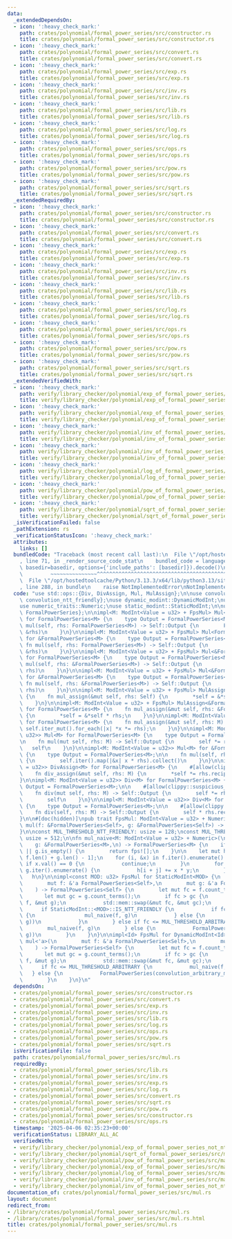 ```yaml
---
data:
  _extendedDependsOn:
  - icon: ':heavy_check_mark:'
    path: crates/polynomial/formal_power_series/src/constructor.rs
    title: crates/polynomial/formal_power_series/src/constructor.rs
  - icon: ':heavy_check_mark:'
    path: crates/polynomial/formal_power_series/src/convert.rs
    title: crates/polynomial/formal_power_series/src/convert.rs
  - icon: ':heavy_check_mark:'
    path: crates/polynomial/formal_power_series/src/exp.rs
    title: crates/polynomial/formal_power_series/src/exp.rs
  - icon: ':heavy_check_mark:'
    path: crates/polynomial/formal_power_series/src/inv.rs
    title: crates/polynomial/formal_power_series/src/inv.rs
  - icon: ':heavy_check_mark:'
    path: crates/polynomial/formal_power_series/src/lib.rs
    title: crates/polynomial/formal_power_series/src/lib.rs
  - icon: ':heavy_check_mark:'
    path: crates/polynomial/formal_power_series/src/log.rs
    title: crates/polynomial/formal_power_series/src/log.rs
  - icon: ':heavy_check_mark:'
    path: crates/polynomial/formal_power_series/src/ops.rs
    title: crates/polynomial/formal_power_series/src/ops.rs
  - icon: ':heavy_check_mark:'
    path: crates/polynomial/formal_power_series/src/pow.rs
    title: crates/polynomial/formal_power_series/src/pow.rs
  - icon: ':heavy_check_mark:'
    path: crates/polynomial/formal_power_series/src/sqrt.rs
    title: crates/polynomial/formal_power_series/src/sqrt.rs
  _extendedRequiredBy:
  - icon: ':heavy_check_mark:'
    path: crates/polynomial/formal_power_series/src/constructor.rs
    title: crates/polynomial/formal_power_series/src/constructor.rs
  - icon: ':heavy_check_mark:'
    path: crates/polynomial/formal_power_series/src/convert.rs
    title: crates/polynomial/formal_power_series/src/convert.rs
  - icon: ':heavy_check_mark:'
    path: crates/polynomial/formal_power_series/src/exp.rs
    title: crates/polynomial/formal_power_series/src/exp.rs
  - icon: ':heavy_check_mark:'
    path: crates/polynomial/formal_power_series/src/inv.rs
    title: crates/polynomial/formal_power_series/src/inv.rs
  - icon: ':heavy_check_mark:'
    path: crates/polynomial/formal_power_series/src/lib.rs
    title: crates/polynomial/formal_power_series/src/lib.rs
  - icon: ':heavy_check_mark:'
    path: crates/polynomial/formal_power_series/src/log.rs
    title: crates/polynomial/formal_power_series/src/log.rs
  - icon: ':heavy_check_mark:'
    path: crates/polynomial/formal_power_series/src/ops.rs
    title: crates/polynomial/formal_power_series/src/ops.rs
  - icon: ':heavy_check_mark:'
    path: crates/polynomial/formal_power_series/src/pow.rs
    title: crates/polynomial/formal_power_series/src/pow.rs
  - icon: ':heavy_check_mark:'
    path: crates/polynomial/formal_power_series/src/sqrt.rs
    title: crates/polynomial/formal_power_series/src/sqrt.rs
  _extendedVerifiedWith:
  - icon: ':heavy_check_mark:'
    path: verify/library_checker/polynomial/exp_of_formal_power_series/src/main.rs
    title: verify/library_checker/polynomial/exp_of_formal_power_series/src/main.rs
  - icon: ':heavy_check_mark:'
    path: verify/library_checker/polynomial/exp_of_formal_power_series_not_ntt_friendly/src/main.rs
    title: verify/library_checker/polynomial/exp_of_formal_power_series_not_ntt_friendly/src/main.rs
  - icon: ':heavy_check_mark:'
    path: verify/library_checker/polynomial/inv_of_formal_power_series/src/main.rs
    title: verify/library_checker/polynomial/inv_of_formal_power_series/src/main.rs
  - icon: ':heavy_check_mark:'
    path: verify/library_checker/polynomial/inv_of_formal_power_series_not_ntt_friendly/src/main.rs
    title: verify/library_checker/polynomial/inv_of_formal_power_series_not_ntt_friendly/src/main.rs
  - icon: ':heavy_check_mark:'
    path: verify/library_checker/polynomial/log_of_formal_power_series/src/main.rs
    title: verify/library_checker/polynomial/log_of_formal_power_series/src/main.rs
  - icon: ':heavy_check_mark:'
    path: verify/library_checker/polynomial/pow_of_formal_power_series/src/main.rs
    title: verify/library_checker/polynomial/pow_of_formal_power_series/src/main.rs
  - icon: ':heavy_check_mark:'
    path: verify/library_checker/polynomial/sqrt_of_formal_power_series/src/main.rs
    title: verify/library_checker/polynomial/sqrt_of_formal_power_series/src/main.rs
  _isVerificationFailed: false
  _pathExtension: rs
  _verificationStatusIcon: ':heavy_check_mark:'
  attributes:
    links: []
  bundledCode: "Traceback (most recent call last):\n  File \"/opt/hostedtoolcache/Python/3.13.3/x64/lib/python3.13/site-packages/onlinejudge_verify/documentation/build.py\"\
    , line 71, in _render_source_code_stat\n    bundled_code = language.bundle(stat.path,\
    \ basedir=basedir, options={'include_paths': [basedir]}).decode()\n          \
    \         ~~~~~~~~~~~~~~~^^^^^^^^^^^^^^^^^^^^^^^^^^^^^^^^^^^^^^^^^^^^^^^^^^^^^^^^^^^^^^^^^^\n\
    \  File \"/opt/hostedtoolcache/Python/3.13.3/x64/lib/python3.13/site-packages/onlinejudge_verify/languages/rust.py\"\
    , line 288, in bundle\n    raise NotImplementedError\nNotImplementedError\n"
  code: "use std::ops::{Div, DivAssign, Mul, MulAssign};\n\nuse convolution::{convolution_arbitrary_mod,\
    \ convolution_ntt_friendly};\nuse dynamic_modint::DynamicModInt;\nuse modint::ModInt;\n\
    use numeric_traits::Numeric;\nuse static_modint::StaticModInt;\n\nuse crate::{fps,\
    \ FormalPowerSeries};\n\nimpl<M: ModInt<Value = u32> + FpsMul> Mul<FormalPowerSeries<M>>\
    \ for FormalPowerSeries<M> {\n    type Output = FormalPowerSeries<M>;\n\n    fn\
    \ mul(self, rhs: FormalPowerSeries<M>) -> Self::Output {\n        FpsMul::mul(&self,\
    \ &rhs)\n    }\n}\n\nimpl<M: ModInt<Value = u32> + FpsMul> Mul<FormalPowerSeries<M>>\
    \ for &FormalPowerSeries<M> {\n    type Output = FormalPowerSeries<M>;\n\n   \
    \ fn mul(self, rhs: FormalPowerSeries<M>) -> Self::Output {\n        FpsMul::mul(self,\
    \ &rhs)\n    }\n}\n\nimpl<M: ModInt<Value = u32> + FpsMul> Mul<&FormalPowerSeries<M>>\
    \ for FormalPowerSeries<M> {\n    type Output = FormalPowerSeries<M>;\n\n    fn\
    \ mul(self, rhs: &FormalPowerSeries<M>) -> Self::Output {\n        FpsMul::mul(&self,\
    \ rhs)\n    }\n}\n\nimpl<M: ModInt<Value = u32> + FpsMul> Mul<&FormalPowerSeries<M>>\
    \ for &FormalPowerSeries<M> {\n    type Output = FormalPowerSeries<M>;\n\n   \
    \ fn mul(self, rhs: &FormalPowerSeries<M>) -> Self::Output {\n        FpsMul::mul(self,\
    \ rhs)\n    }\n}\n\nimpl<M: ModInt<Value = u32> + FpsMul> MulAssign for FormalPowerSeries<M>\
    \ {\n    fn mul_assign(&mut self, rhs: Self) {\n        *self = &*self * &rhs;\n\
    \    }\n}\n\nimpl<M: ModInt<Value = u32> + FpsMul> MulAssign<&FormalPowerSeries<M>>\
    \ for FormalPowerSeries<M> {\n    fn mul_assign(&mut self, rhs: &FormalPowerSeries<M>)\
    \ {\n        *self = &*self * rhs;\n    }\n}\n\nimpl<M: ModInt<Value = u32>> MulAssign<M>\
    \ for FormalPowerSeries<M> {\n    fn mul_assign(&mut self, rhs: M) {\n       \
    \ self.iter_mut().for_each(|x| *x *= rhs);\n    }\n}\n\nimpl<M: ModInt<Value =\
    \ u32>> Mul<M> for FormalPowerSeries<M> {\n    type Output = FormalPowerSeries<M>;\n\
    \n    fn mul(mut self, rhs: M) -> Self::Output {\n        self *= rhs;\n     \
    \   self\n    }\n}\n\nimpl<M: ModInt<Value = u32>> Mul<M> for &FormalPowerSeries<M>\
    \ {\n    type Output = FormalPowerSeries<M>;\n\n    fn mul(self, rhs: M) -> Self::Output\
    \ {\n        self.iter().map(|&x| x * rhs).collect()\n    }\n}\n\nimpl<M: ModInt<Value\
    \ = u32>> DivAssign<M> for FormalPowerSeries<M> {\n    #[allow(clippy::suspicious_op_assign_impl)]\n\
    \    fn div_assign(&mut self, rhs: M) {\n        *self *= rhs.recip();\n    }\n\
    }\n\nimpl<M: ModInt<Value = u32>> Div<M> for FormalPowerSeries<M> {\n    type\
    \ Output = FormalPowerSeries<M>;\n\n    #[allow(clippy::suspicious_arithmetic_impl)]\n\
    \    fn div(mut self, rhs: M) -> Self::Output {\n        self *= rhs.recip();\n\
    \        self\n    }\n}\n\nimpl<M: ModInt<Value = u32>> Div<M> for &FormalPowerSeries<M>\
    \ {\n    type Output = FormalPowerSeries<M>;\n\n    #[allow(clippy::suspicious_arithmetic_impl)]\n\
    \    fn div(self, rhs: M) -> Self::Output {\n        self * rhs.recip()\n    }\n\
    }\n\n#[doc(hidden)]\npub trait FpsMul: ModInt<Value = u32> + Numeric {\n    fn\
    \ mul(f: &FormalPowerSeries<Self>, g: &FormalPowerSeries<Self>) -> FormalPowerSeries<Self>;\n\
    }\n\nconst MUL_THRESHOLD_NTT_FRIENDLY: usize = 128;\nconst MUL_THRESHOLD_ARBITRARY:\
    \ usize = 512;\n\nfn mul_naive<M: ModInt<Value = u32> + Numeric>(\n    f: &FormalPowerSeries<M>,\n\
    \    g: &FormalPowerSeries<M>,\n) -> FormalPowerSeries<M> {\n    if f.is_empty()\
    \ || g.is_empty() {\n        return fps![];\n    }\n\n    let mut h = fps![0;\
    \ f.len() + g.len() - 1];\n    for (i, &x) in f.iter().enumerate() {\n       \
    \ if x.val() == 0 {\n            continue;\n        }\n        for (j, &y) in\
    \ g.iter().enumerate() {\n            h[i + j] += x * y;\n        }\n    }\n \
    \   h\n}\n\nimpl<const MOD: u32> FpsMul for StaticModInt<MOD> {\n    fn mul<'a>(\n\
    \        mut f: &'a FormalPowerSeries<Self>,\n        mut g: &'a FormalPowerSeries<Self>,\n\
    \    ) -> FormalPowerSeries<Self> {\n        let mut fc = f.count_terms();\n \
    \       let mut gc = g.count_terms();\n        if fc > gc {\n            std::mem::swap(&mut\
    \ f, &mut g);\n            std::mem::swap(&mut fc, &mut gc);\n        }\n\n  \
    \      if StaticModInt::<MOD>::IS_NTT_FRIENDLY {\n            if fc <= MUL_THRESHOLD_NTT_FRIENDLY\
    \ {\n                mul_naive(f, g)\n            } else {\n                FormalPowerSeries(convolution_ntt_friendly(f,\
    \ g))\n            }\n        } else if fc <= MUL_THRESHOLD_ARBITRARY {\n    \
    \        mul_naive(f, g)\n        } else {\n            FormalPowerSeries(convolution_arbitrary_mod(f,\
    \ g))\n        }\n    }\n}\n\nimpl<Id> FpsMul for DynamicModInt<Id> {\n    fn\
    \ mul<'a>(\n        mut f: &'a FormalPowerSeries<Self>,\n        mut g: &'a FormalPowerSeries<Self>,\n\
    \    ) -> FormalPowerSeries<Self> {\n        let mut fc = f.count_terms();\n \
    \       let mut gc = g.count_terms();\n        if fc > gc {\n            std::mem::swap(&mut\
    \ f, &mut g);\n            std::mem::swap(&mut fc, &mut gc);\n        }\n\n  \
    \      if fc <= MUL_THRESHOLD_ARBITRARY {\n            mul_naive(f, g)\n     \
    \   } else {\n            FormalPowerSeries(convolution_arbitrary_mod(f, g))\n\
    \        }\n    }\n}\n"
  dependsOn:
  - crates/polynomial/formal_power_series/src/constructor.rs
  - crates/polynomial/formal_power_series/src/convert.rs
  - crates/polynomial/formal_power_series/src/exp.rs
  - crates/polynomial/formal_power_series/src/inv.rs
  - crates/polynomial/formal_power_series/src/lib.rs
  - crates/polynomial/formal_power_series/src/log.rs
  - crates/polynomial/formal_power_series/src/ops.rs
  - crates/polynomial/formal_power_series/src/pow.rs
  - crates/polynomial/formal_power_series/src/sqrt.rs
  isVerificationFile: false
  path: crates/polynomial/formal_power_series/src/mul.rs
  requiredBy:
  - crates/polynomial/formal_power_series/src/lib.rs
  - crates/polynomial/formal_power_series/src/inv.rs
  - crates/polynomial/formal_power_series/src/exp.rs
  - crates/polynomial/formal_power_series/src/log.rs
  - crates/polynomial/formal_power_series/src/convert.rs
  - crates/polynomial/formal_power_series/src/sqrt.rs
  - crates/polynomial/formal_power_series/src/pow.rs
  - crates/polynomial/formal_power_series/src/constructor.rs
  - crates/polynomial/formal_power_series/src/ops.rs
  timestamp: '2025-04-06 02:35:23+00:00'
  verificationStatus: LIBRARY_ALL_AC
  verifiedWith:
  - verify/library_checker/polynomial/exp_of_formal_power_series_not_ntt_friendly/src/main.rs
  - verify/library_checker/polynomial/sqrt_of_formal_power_series/src/main.rs
  - verify/library_checker/polynomial/pow_of_formal_power_series/src/main.rs
  - verify/library_checker/polynomial/exp_of_formal_power_series/src/main.rs
  - verify/library_checker/polynomial/log_of_formal_power_series/src/main.rs
  - verify/library_checker/polynomial/inv_of_formal_power_series/src/main.rs
  - verify/library_checker/polynomial/inv_of_formal_power_series_not_ntt_friendly/src/main.rs
documentation_of: crates/polynomial/formal_power_series/src/mul.rs
layout: document
redirect_from:
- /library/crates/polynomial/formal_power_series/src/mul.rs
- /library/crates/polynomial/formal_power_series/src/mul.rs.html
title: crates/polynomial/formal_power_series/src/mul.rs
---
```

